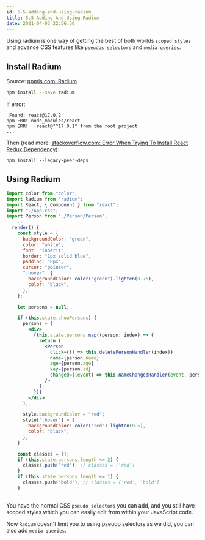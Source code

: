 ```yaml
---
id: 5-5-adding-and-using-radium
title: 5.5 Adding And Using Radium
date: 2021-04-03 22:56:30
---
```


Using radium is one way of getting the best of both worlds `scoped styles` and advance CSS features like `pseudos selectors` and `media queries`.

## Install Radium

Source: <a href='https://www.npmjs.com/package/radium' class='external'>npmjs.com: Radium</a>

```bash npm2yarn
npm install --save radium
```

If error:

```shell
 Found: react@17.0.2
npm ERR! node_modules/react
npm ERR!   react@"^17.0.1" from the root project
...
```

Then (read more: <a href='https://stackoverflow.com/questions/64529958/error-when-trying-to-install-react-redux-dependency' class='external'>stackoverflow.com: Error When Trying To Install React Redux Dependency</a>):

```shell
npm install --legacy-peer-deps
```

## Using Radium

```jsx title="App.js" {1-2,15-18,41-44}
import color from "color";
import Radium from "radium";
import React, { Component } from "react";
import "./App.css";
import Person from "./Person/Person";
    ...
  render() {
    const style = {
      backgroundColor: "green",
      color: "white",
      font: "inherit",
      border: "1px solid blue",
      padding: "8px",
      cursor: "pointer",
      ":hover": {
        backgroundColor: color("green").lighten(0.75),
        color: "black",
      },
    };

    let persons = null;

    if (this.state.showPersons) {
      persons = (
        <div>
          {this.state.persons.map((person, index) => {
            return (
              <Person
                click={() => this.deletePersonHandler(index)}
                name={person.name}
                age={person.age}
                key={person.id}
                changed={(event) => this.nameChangedHandler(event, person.id)}
              />
            );
          })}
        </div>
      );

      style.backgroundColor = "red";
      style[":hover"] = {
        backgroundColor: color("red").lighten(0.5),
        color: "black",
      };
    }

    const classes = [];
    if (this.state.persons.length <= 2) {
      classes.push("red"); // classes = ['red']
    }
    if (this.state.persons.length <= 1) {
      classes.push("bold"); // classes = ['red', 'bold']
    }
    ...
```

You have the normal CSS `pseudo selectors` you can add, and you still have scoped styles which you can easily edit from within your JavaScript code.

Now `Radium` doesn't limit you to using pseudo selectors as we did, you can also add `media queries`.
